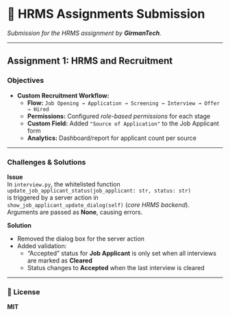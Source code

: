 # 💼 HRMS Assignments Submission

_Submission for the HRMS assignment by **GirmanTech**._

---

## Assignment 1: HRMS and Recruitment

### **Objectives**

- **Custom Recruitment Workflow:**
  - **Flow:** `Job Opening → Application → Screening → Interview → Offer → Hired`
  - **Permissions:** Configured _role-based permissions_ for each stage
  - **Custom Field:** Added `"Source of Application"` to the Job Applicant form
  - **Analytics:** Dashboard/report for applicant count per source

---

### **Challenges & Solutions**

**Issue**  
In `interview.py`, the whitelisted function  
`update_job_applicant_status(job_applicant: str, status: str)`  
is triggered by a server action in  
`show_job_applicant_update_dialog(self)` (_core HRMS backend_).  
Arguments are passed as **None**, causing errors.

**Solution**

- Removed the dialog box for the server action
- Added validation:
  - “Accepted” status for **Job Applicant** is only set when all interviews are marked as **Cleared**
  - Status changes to **Accepted** when the last interview is cleared

---

### 📄 License

**MIT**
